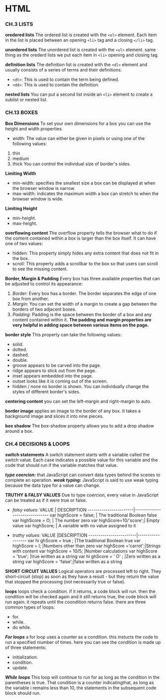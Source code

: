 # HTML

### CH.3 LISTS
**oredered lists**
The ordered list is created with the `<ol>` element.
Each item in the list is placed between an opening `<li>` tag and a closing `</li>` tag.

**unordered lists**
The unordered list is created with the `<ul>` element. same thing as the orederd lists we put each item in `<li>` opening and closing tag.

**definition lists**
The definition list is created with the `<dl>` element and usually consists of a series of terms and their definitions.

- `<dt>`: This is used to contain the term being defined.
- `<dd>`: This is used to contain the definition.

**nested lists**
You can put a second list inside an `<li>` element to create a sublist or nested list.


### CH.13 BOXES
**Box Dimensions**
To set your own dimensions for a box you can use the height and width properties.
- _width_: The value can either be given in pixels or using one of the following values:
1. thin
2. medium
3. thick
You can control the individual size of border's sides.

**Limiting Width**
- min-width: specifies the smallest size a box can be displayed at when the browser window is narrow.
- max-width: indicates the maximum width a box can stretch to when the browser window is wide.

**Limiting Height**
- min-height.
- max-height.

**overflowing content**
The overflow property tells the browser what to do if the content
contained within a box is larger than the box itself. It can have
one of two values:
- hidden: This property simply hides any extra content that does not fit in the box.
- scroll: This property adds a scrollbar to the box so that users can scroll to see the missing content.

**Border, Margin & Padding**
Every box has three available properties that can be adjusted to control its appearance:
1. _Border_: Every box has a border. The border separates the edge of one box from another.
2. _Margin_: You can set the width of a margin to create a gap between the borders of two adjacent boxes.
3. _Padding_: Padding is the space between the border of a box and any content contained within it.
**The padding and margin properties are very helpful in adding space between various items on the page.**

**border style**
This property can take the following values:
- solid.
- dotted.
- dashed.
- double. 
- groove appears to be carved into the page.
- ridge appears to stick out from the page.
- inset appears embedded into the page.
- outset looks like it is coming out of the screen.
- hidden / none no border is shown.
You can individually change the styles of different border's sides.

**centering content**
you can set the left-margin and right-margin to auto.

**border image**
applies an image to the border of any box. It takes a background image and slices it into nine pieces.

**box shadow**
The box-shadow property allows you to add a drop shadow around a box.


### CH.4 DECISIONS & LOOPS
**switch statements**
A switch statement starts with a variable called the switch value. Each case indicates a possible value for this variable and the code that should run if the variable matches that value.

**_type coercion:_** that JavaScript can convert data types behind the scenes to complete an operation.
**_weak typing:_** JavaScript is said to use weak typing because the data type for a value can change.

**TRUTHY & FALSY VALUES**
Due to type coercion, every value in JavaScript can be treated as if it were true or false.
- _falsy values_:
VALUE                  | DESCRIPTION
-----------------------|-------------------------------
var highScore = false; | The traditional Boolean false
var highScore = O;     | The number zero
var highScore=10/'score';| Empty value
var highScore;         | A variable with no value assigned to it

- _truthy values_:
VALUE                   |DESCRIPTION
------------------------|------------------
var hi ghScore = true ; |The traditional Boolean true
var highScore = l;      |Numbers other than zero
var highScore ='carrot';|Strings with content
var highScore = 10/5;   |Number calculations
var highScore = 'true'; |true written as a string
var hi ghScore = ' O' ; |Zero written as a string
var highScore = 'false';|false written as a string

**SHORT CIRCUIT VALUES**
Logical operators are processed left to right. They short-circuit (stop) as soon as they have a result - but they return the value that stopped the processing (not necessarily true or false).

**loops**
loops check a condition. if it returns, a code block will run. then the condition will be checked again and it still returns true, the code block will run again. it repeats until the coondition returns false. there are three common types of loops:
- for.
- while.
- do while.

**_For loops_**
a for loop uses a counter as a condition. this instucts the code to run a specified niumber of times. here you can see the condition is made up of three statements:
- initialization.
- condition.
- update.

**_While loops_**
This loop will continue to run for as long as the condition in the parentheses is true. That condition is a counter indicatingthat, as long as the variable i remains less than 10, the statements in the subsequent code block should run.